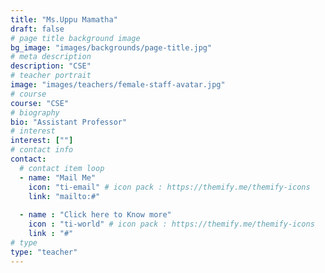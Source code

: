 ```yaml
---
title: "Ms.Uppu Mamatha"
draft: false
# page title background image
bg_image: "images/backgrounds/page-title.jpg"
# meta description
description: "CSE"
# teacher portrait
image: "images/teachers/female-staff-avatar.jpg"
# course
course: "CSE"
# biography
bio: "Assistant Professor"
# interest
interest: [""]
# contact info
contact:
  # contact item loop
  - name: "Mail Me"
    icon: "ti-email" # icon pack : https://themify.me/themify-icons
    link: "mailto:#"
  
  - name : "Click here to Know more"
    icon : "ti-world" # icon pack : https://themify.me/themify-icons
    link : "#"
# type
type: "teacher"
---
```

